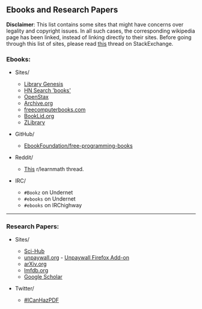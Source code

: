 ## Ebooks and Research Papers

**Disclaimer**: This list contains some sites that might have concerns over legality and copyright issues. In all such cases, the corresponding wikipedia page has been linked, instead of linking directly to their sites. Before going through this list of sites, please read [this](https://academia.stackexchange.com/questions/112509/legality-of-downloading-books-from-websites-such-as-library-genesis) thread on StackExchange.

### Ebooks:
* Sites/
    * [Library Genesis](http://en.wikipedia.org/wiki/Library_Genesis)
    * [HN Search 'books'](https://hn.algolia.com/?dateRange=all&page=0&prefix=true&query=books&sort=byPopularity&type=story)
    * [OpenStax](https://openstax.org/)
    * [Archive.org](https://archive.org/)
    * [freecomputerbooks.com](http://freecomputerbooks.com/)
    * [BookLid.org](http://en.booklid.org/)
    * [ZLibrary](https://b-ok.cc/)

* GitHub/
    * [EbookFoundation/free-programming-books](https://github.com/EbookFoundation/free-programming-books)

* Reddit/
    *  [This](https://www.reddit.com/r/learnmath/comments/8p922p/list_of_websites_ebooks_downloads_etc_for_mobile/?utm_source=share&utm_medium=web2x) r/learnmath thread.

* IRC/
    * `#Bookz` on Undernet
    * `#ebooks` on Undernet
    * `#ebooks` on IRChighway

---

### Research Papers:
* Sites/
    * [Sci-Hub](https://en.wikipedia.org/wiki/Sci-Hub)
    * [unpaywall.org](https://unpaywall.org/) - [Unpaywall Firefox Add-on](https://addons.mozilla.org/en-US/firefox/addon/unpaywall/?src=featured)
    * [arXiv.org](https://arxiv.org/)
    * [lmfdb.org](http://www.lmfdb.org/)
    * [Google Scholar](https://scholar.google.com/)

* Twitter/
    * [#ICanHazPDF](https://en.wikipedia.org/wiki/ICanHazPDF)
